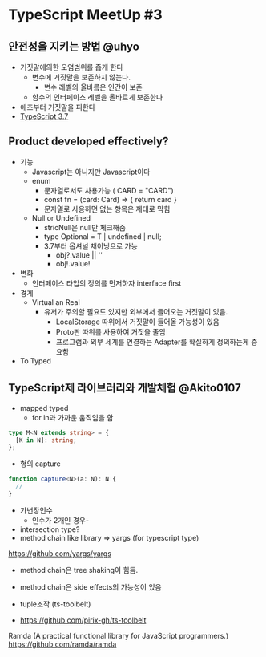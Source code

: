 # TypeScript MeetUp #3

## 안전성을 지키는 방법 @uhyo

- 거짓말에의한 오염범위를 좁게 한다
  - 변수에 거짓말을 보존하지 않는다.
    - 변수 레벨의 올바름은 인간이 보존
  - 함수의 인터페이스 레벨을 올바르게 보존한다
- 애초부터 거짓말을 피한다
- [TypeScript 3.7](https://qiita.com/uhyo/items/b8d2ea6fbf6214fc4194)

## Product developed effectively?

- 기능
  - Javascript는 아니지만 Javascript이다
  - enum
    - 문자열로서도 사용가능 ( CARD = "CARD")
    - const fn = (card: Card) => { return card }
    - 문자열로 사용하면 없는 항목은 제대로 막힘
  - Null or Undefined
    - stricNull은 null만 체크해줌
    - type Optional<T> = T | undefined | null;
    - 3.7부터 옵셔널 채이닝으로 가능
      - obj?.value || ''
      - obj!.value!
- 변화
  - 인터페이스 타입의 정의를 먼저하자 interface first
- 경계
  - Virtual an Real
    - 유저가 주의할 필요도 있지만 외부에서 들어오는 거짓말이 있음.
      - LocalStorage 따위에서 거짓말이 들어올 가능성이 있음
      - Proto판 따위를 사용하여 거짓을 줄임
      - 프로그램과 외부 세계를 연결하는 Adapter를 확실하게 정의하는게 중요함
- To Typed

## TypeScript제 라이브러리와 개발체험 @Akito0107

- mapped typed
  - for in과 가까운 움직임을 함

```ts
type M<N extends string> = {
  [K in N]: string;
};
```

- 형의 capture

```ts
function capture<N>(a: N): N {
  //
}
```

- 가변장인수
  - 인수가 2개인 경우-
- intersection type?
- method chain like library => yargs (for typescript type)

https://github.com/yargs/yargs

- method chain은 tree shaking이 힘듬.
- method chain은 side effects의 가능성이 있음

- tuple조작 (ts-toolbelt)
- https://github.com/pirix-gh/ts-toolbelt

Ramda (A practical functional library for JavaScript programmers.)
https://github.com/ramda/ramda
